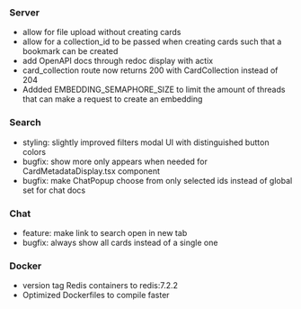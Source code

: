 ### Server

- allow for file upload without creating cards
- allow for a collection_id to be passed when creating cards such that a bookmark can be created
- add OpenAPI docs through redoc display with actix
- card_collection route now returns 200 with CardCollection instead of 204
- Addded EMBEDDING_SEMAPHORE_SIZE to limit the amount of threads that can make a request to create an embedding

### Search

- styling: slightly improved filters modal UI with distinguished button colors
- bugfix: show more only appears when needed for CardMetadataDisplay.tsx component
- bugfix: make ChatPopup choose from only selected ids instead of global set for chat docs 

### Chat

- feature: make link to search open in new tab
- bugfix: always show all cards instead of a single one

### Docker

- version tag Redis containers to redis:7.2.2
- Optimized Dockerfiles to compile faster
